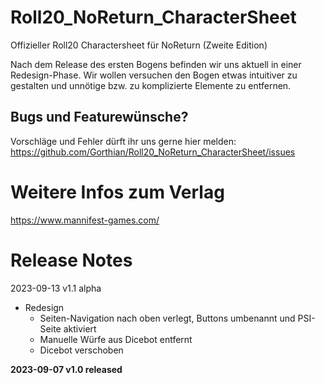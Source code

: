 # Roll20_NoReturn_CharacterSheet
Offizieller Roll20 Charactersheet für NoReturn (Zweite Edition)

Nach dem Release des ersten Bogens befinden wir uns aktuell in einer Redesign-Phase.
Wir wollen versuchen den Bogen etwas intuitiver zu gestalten und unnötige bzw. zu komplizierte Elemente zu entfernen.

## Bugs und Featurewünsche?
Vorschläge und Fehler dürft ihr uns gerne hier melden:
https://github.com/Gorthian/Roll20_NoReturn_CharacterSheet/issues

# Weitere Infos zum Verlag
https://www.mannifest-games.com/

# Release Notes

2023-09-13 v1.1 alpha

* Redesign
  * Seiten-Navigation nach oben verlegt, Buttons umbenannt und PSI-Seite aktiviert
  * Manuelle Würfe aus Dicebot entfernt
  * Dicebot verschoben

**2023-09-07 v1.0 released**
